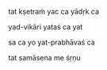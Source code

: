 tat kṣetraṁ yac ca yādṛk ca

yad-vikāri yataś ca yat

sa ca yo yat-prabhāvaś ca

tat samāsena me śṛṇu